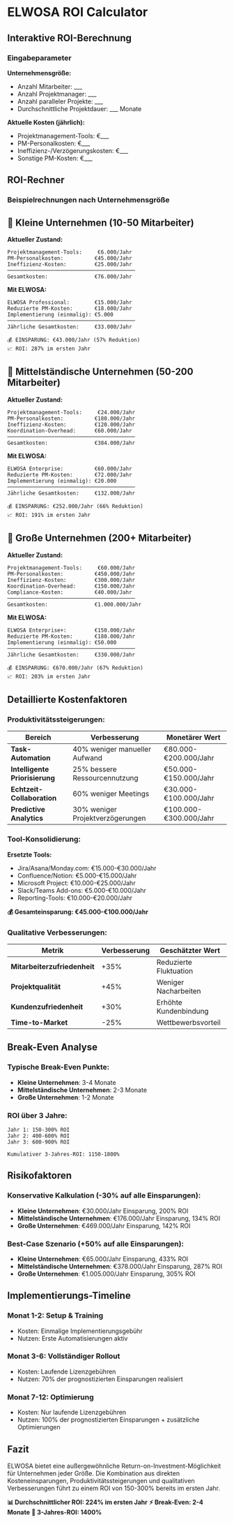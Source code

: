 # ELWOSA ROI Calculator

## Interaktive ROI-Berechnung

### Eingabeparameter

**Unternehmensgröße:**
- Anzahl Mitarbeiter: ___
- Anzahl Projektmanager: ___
- Anzahl paralleler Projekte: ___
- Durchschnittliche Projektdauer: ___ Monate

**Aktuelle Kosten (jährlich):**
- Projektmanagement-Tools: €___
- PM-Personalkosten: €___
- Ineffizienz-/Verzögerungskosten: €___
- Sonstige PM-Kosten: €___

## ROI-Rechner

### Beispielrechnungen nach Unternehmensgröße

## 🏢 **Kleine Unternehmen (10-50 Mitarbeiter)**

**Aktueller Zustand:**
```
Projektmanagement-Tools:     €6.000/Jahr
PM-Personalkosten:          €45.000/Jahr
Ineffizienz-Kosten:         €25.000/Jahr
─────────────────────────────────────────
Gesamtkosten:               €76.000/Jahr
```

**Mit ELWOSA:**
```
ELWOSA Professional:        €15.000/Jahr
Reduzierte PM-Kosten:       €18.000/Jahr
Implementierung (einmalig): €5.000
─────────────────────────────────────────
Jährliche Gesamtkosten:     €33.000/Jahr

💰 EINSPARUNG: €43.000/Jahr (57% Reduktion)
📈 ROI: 287% im ersten Jahr
```

## 🏢 **Mittelständische Unternehmen (50-200 Mitarbeiter)**

**Aktueller Zustand:**
```
Projektmanagement-Tools:     €24.000/Jahr
PM-Personalkosten:          €180.000/Jahr
Ineffizienz-Kosten:         €120.000/Jahr
Koordination-Overhead:      €60.000/Jahr
─────────────────────────────────────────
Gesamtkosten:               €384.000/Jahr
```

**Mit ELWOSA:**
```
ELWOSA Enterprise:          €60.000/Jahr
Reduzierte PM-Kosten:       €72.000/Jahr
Implementierung (einmalig): €20.000
─────────────────────────────────────────
Jährliche Gesamtkosten:     €132.000/Jahr

💰 EINSPARUNG: €252.000/Jahr (66% Reduktion)
📈 ROI: 191% im ersten Jahr
```

## 🏢 **Große Unternehmen (200+ Mitarbeiter)**

**Aktueller Zustand:**
```
Projektmanagement-Tools:     €60.000/Jahr
PM-Personalkosten:          €450.000/Jahr
Ineffizienz-Kosten:         €300.000/Jahr
Koordination-Overhead:      €150.000/Jahr
Compliance-Kosten:          €40.000/Jahr
─────────────────────────────────────────
Gesamtkosten:               €1.000.000/Jahr
```

**Mit ELWOSA:**
```
ELWOSA Enterprise+:         €150.000/Jahr
Reduzierte PM-Kosten:       €180.000/Jahr
Implementierung (einmalig): €50.000
─────────────────────────────────────────
Jährliche Gesamtkosten:     €330.000/Jahr

💰 EINSPARUNG: €670.000/Jahr (67% Reduktion)
📈 ROI: 203% im ersten Jahr
```

## Detaillierte Kostenfaktoren

### **Produktivitätssteigerungen:**

| Bereich | Verbesserung | Monetärer Wert |
|---------|-------------|-----------------|
| **Task-Automation** | 40% weniger manueller Aufwand | €80.000-€200.000/Jahr |
| **Intelligente Priorisierung** | 25% bessere Ressourcennutzung | €50.000-€150.000/Jahr |
| **Echtzeit-Collaboration** | 60% weniger Meetings | €30.000-€100.000/Jahr |
| **Predictive Analytics** | 30% weniger Projektverzögerungen | €100.000-€300.000/Jahr |

### **Tool-Konsolidierung:**

**Ersetzte Tools:**
- Jira/Asana/Monday.com: €15.000-€30.000/Jahr
- Confluence/Notion: €5.000-€15.000/Jahr
- Microsoft Project: €10.000-€25.000/Jahr
- Slack/Teams Add-ons: €5.000-€10.000/Jahr
- Reporting-Tools: €10.000-€20.000/Jahr

**💰 Gesamteinsparung: €45.000-€100.000/Jahr**

### **Qualitative Verbesserungen:**

| Metrik | Verbesserung | Geschätzter Wert |
|--------|-------------|------------------|
| **Mitarbeiterzufriedenheit** | +35% | Reduzierte Fluktuation |
| **Projektqualität** | +45% | Weniger Nacharbeiten |
| **Kundenzufriedenheit** | +30% | Erhöhte Kundenbindung |
| **Time-to-Market** | -25% | Wettbewerbsvorteil |

## Break-Even Analyse

### **Typische Break-Even Punkte:**

- **Kleine Unternehmen**: 3-4 Monate
- **Mittelständische Unternehmen**: 2-3 Monate
- **Große Unternehmen**: 1-2 Monate

### **ROI über 3 Jahre:**

```
Jahr 1: 150-300% ROI
Jahr 2: 400-600% ROI
Jahr 3: 600-900% ROI

Kumulativer 3-Jahres-ROI: 1150-1800%
```

## Risikofaktoren

### **Konservative Kalkulation (-30% auf alle Einsparungen):**

- **Kleine Unternehmen**: €30.000/Jahr Einsparung, 200% ROI
- **Mittelständische Unternehmen**: €176.000/Jahr Einsparung, 134% ROI
- **Große Unternehmen**: €469.000/Jahr Einsparung, 142% ROI

### **Best-Case Szenario (+50% auf alle Einsparungen):**

- **Kleine Unternehmen**: €65.000/Jahr Einsparung, 433% ROI
- **Mittelständische Unternehmen**: €378.000/Jahr Einsparung, 287% ROI
- **Große Unternehmen**: €1.005.000/Jahr Einsparung, 305% ROI

## Implementierungs-Timeline

### **Monat 1-2: Setup & Training**
- Kosten: Einmalige Implementierungsgebühr
- Nutzen: Erste Automatisierungen aktiv

### **Monat 3-6: Vollständiger Rollout**
- Kosten: Laufende Lizenzgebühren
- Nutzen: 70% der prognostizierten Einsparungen realisiert

### **Monat 7-12: Optimierung**
- Kosten: Nur laufende Lizenzgebühren
- Nutzen: 100% der prognostizierten Einsparungen + zusätzliche Optimierungen

## Fazit

ELWOSA bietet eine außergewöhnliche Return-on-Investment-Möglichkeit für Unternehmen jeder Größe. Die Kombination aus direkten Kosteneinsparungen, Produktivitätssteigerungen und qualitativen Verbesserungen führt zu einem ROI von 150-300% bereits im ersten Jahr.

**📊 Durchschnittlicher ROI: 224% im ersten Jahr**
**⚡ Break-Even: 2-4 Monate**
**🎯 3-Jahres-ROI: 1400%**